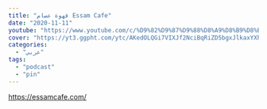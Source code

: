 ```yaml
---
title: "قهوة عصام Essam Cafe"
date: "2020-11-11"
youtube: "https://www.youtube.com/c/%D9%82%D9%87%D9%88%D8%A9%D8%B9%D8%B5%D8%A7%D9%85/playlists"
cover: "https://yt3.ggpht.com/ytc/AKedOLQGi7VIXJf2NciBqRiZD5bgxJlkaxYXhAicBCkq=s88-c-k-c0x00ffffff-no-rj"
categories:
  - "عربي"
tags:
  - "podcast"
  - "pin"
---
```


https://essamcafe.com/
